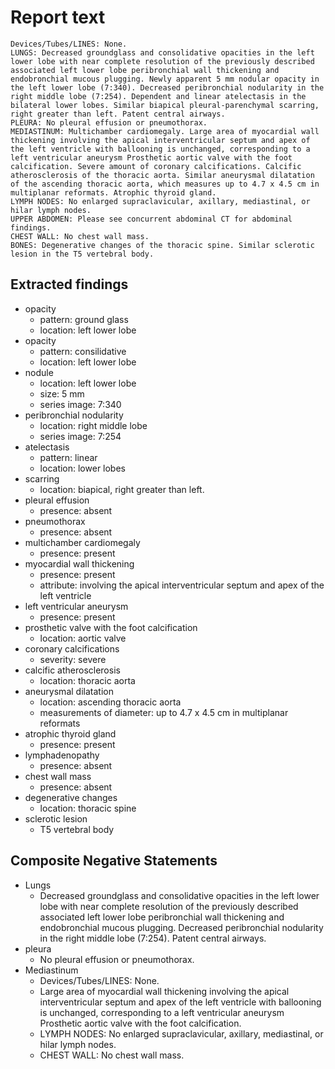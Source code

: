 # Report text

```text
Devices/Tubes/LINES: None.
LUNGS: Decreased groundglass and consolidative opacities in the left lower lobe with near complete resolution of the previously described associated left lower lobe peribronchial wall thickening and endobronchial mucous plugging. Newly apparent 5 mm nodular opacity in the left lower lobe (7:340). Decreased peribronchial nodularity in the right middle lobe (7:254). Dependent and linear atelectasis in the bilateral lower lobes. Similar biapical pleural-parenchymal scarring, right greater than left. Patent central airways.
PLEURA: No pleural effusion or pneumothorax.
MEDIASTINUM: Multichamber cardiomegaly. Large area of myocardial wall thickening involving the apical interventricular septum and apex of the left ventricle with ballooning is unchanged, corresponding to a left ventricular aneurysm Prosthetic aortic valve with the foot calcification. Severe amount of coronary calcifications. Calcific atherosclerosis of the thoracic aorta. Similar aneurysmal dilatation of the ascending thoracic aorta, which measures up to 4.7 x 4.5 cm in multiplanar reformats. Atrophic thyroid gland.
LYMPH NODES: No enlarged supraclavicular, axillary, mediastinal, or hilar lymph nodes.
UPPER ABDOMEN: Please see concurrent abdominal CT for abdominal findings.
CHEST WALL: No chest wall mass.
BONES: Degenerative changes of the thoracic spine. Similar sclerotic lesion in the T5 vertebral body.
```

## Extracted findings

- opacity
  - pattern: ground glass
  - location: left lower lobe
- opacity
  - pattern: consilidative
  - location: left lower lobe
- nodule
  - location: left lower lobe
  - size: 5 mm
  - series image: 7:340
- peribronchial nodularity
  - location: right middle lobe
  - series image: 7:254
- atelectasis
  - pattern: linear
  - location: lower lobes
- scarring
  - location: biapical, right greater than left.
- pleural effusion
  - presence: absent
- pneumothorax
  - presence: absent
- multichamber cardiomegaly
  - presence: present
- myocardial wall thickening
  - presence: present
  - attribute: involving the apical interventricular septum and apex of the left ventricle
- left ventricular aneurysm
  - presence: present
- prosthetic valve with the foot calcification
  - location: aortic valve
- coronary calcifications
  - severity: severe
- calcific atherosclerosis
  - location: thoracic aorta
- aneurysmal dilatation
  - location:  ascending thoracic aorta
  - measurements of diameter: up to 4.7 x 4.5 cm in multiplanar reformats
- atrophic thyroid gland
  - presence: present
- lymphadenopathy
  - presence: absent
- chest wall mass
  - presence: absent
- degenerative changes
  - location: thoracic spine
- sclerotic lesion
  - T5 vertebral body

## Composite Negative Statements

- Lungs
  - Decreased groundglass and consolidative opacities in the left lower lobe with near complete resolution of the previously described associated left lower lobe peribronchial wall thickening and endobronchial mucous plugging. Decreased peribronchial nodularity in the right middle lobe (7:254). Patent central airways.
- pleura
  - No pleural effusion or pneumothorax.
- Mediastinum
  - Devices/Tubes/LINES: None.
  - Large area of myocardial wall thickening involving the apical interventricular septum and apex of the left ventricle with ballooning is unchanged, corresponding to a left ventricular aneurysm Prosthetic aortic valve with the foot calcification.
  - LYMPH NODES: No enlarged supraclavicular, axillary, mediastinal, or hilar lymph nodes.
  - CHEST WALL: No chest wall mass.
